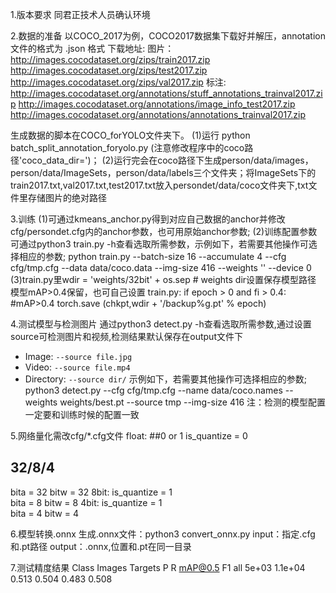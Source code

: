 1.版本要求
同君正技术人员确认环境

2.数据的准备 
以COCO_2017为例，COCO2017数据集下载好并解压，annotation 文件的格式为 .json 格式
下载地址:
  图片：
    http://images.cocodataset.org/zips/train2017.zip
    http://images.cocodataset.org/zips/test2017.zip
    http://images.cocodataset.org/zips/val2017.zip
  标注:
    http://images.cocodataset.org/annotations/stuff_annotations_trainval2017.zip
    http://images.cocodataset.org/annotations/image_info_test2017.zip
    http://images.cocodataset.org/annotations/annotations_trainval2017.zip

生成数据的脚本在COCO_forYOLO文件夹下。
  (1)运行 python batch_split_annotation_foryolo.py (注意修改程序中的coco路径'coco_data_dir=')；
  (2)运行完会在coco路径下生成person/data/images，person/data/ImageSets，person/data/labels三个文件夹；将ImageSets下的train2017.txt,val2017.txt,test2017.txt放入persondet/data/coco文件夹下,txt文件里存储图片的绝对路径
	
3.训练
 (1)可通过kmeans_anchor.py得到对应自己数据的anchor并修改cfg/persondet.cfg内的anchor参数，也可用原始anchor参数;
 (2)训练配置参数可通过python3 train.py -h查看选取所需参数，示例如下，若需要其他操作可选择相应的参数;
    python train.py --batch-size 16 --accumulate 4 --cfg cfg/tmp.cfg --data data/coco.data --img-size 416 --weights '' --device 0
 (3)train.py里wdir = 'weights/32bit' + os.sep  # weights dir设置保存模型路径
    模型mAP>0.4保留，也可自己设置 train.py: if epoch > 0 and fi > 0.4:  #mAP>0.4
    				  	     torch.save (chkpt,wdir + '/backup%g.pt' % epoch) 

4.测试模型与检测图片
通过python3 detect.py -h查看选取所需参数,通过设置source可检测图片和视频,检测结果默认保存在output文件下
- Image:  `--source file.jpg`
- Video:  `--source file.mp4`
- Directory:  `--source dir/`
示例如下，若需要其他操作可选择相应的参数;
python3 detect.py --cfg cfg/tmp.cfg --name data/coco.names --weights weights/best.pt --source tmp --img-size 416
注：检测的模型配置一定要和训练时候的配置一致

5.网络量化需改cfg/*.cfg文件
float:
  ##0 or 1
  is_quantize = 0
  ## 32/8/4	    
  bita = 32
  bitw = 32
8bit:
  is_quantize = 1	    
  bita = 8
  bitw = 8
4bit:
  is_quantize = 1	    
  bita = 4
  bitw = 4

6.模型转换.onnx
 生成.onnx文件：python3 convert_onnx.py
    input：指定.cfg和.pt路径
    output：.onnx,位置和.pt在同一目录

7.测试精度结果
  Class	   Images   Targets	    P	      R	  mAP@0.5	 F1
    all     5e+03   1.1e+04     0.513     0.504     0.483     0.508
